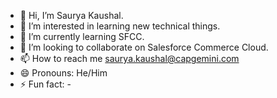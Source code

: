 - 👋 Hi, I’m Saurya Kaushal.
- 👀 I’m interested in learning new technical things.
- 🌱 I’m currently learning SFCC.
- 💞️ I’m looking to collaborate on Salesforce Commerce Cloud.
- 📫 How to reach me saurya.kaushal@capgemini.com
- 😄 Pronouns: He/Him
- ⚡ Fun fact: -

<!---
sauryaKaushal/sauryaKaushal is a ✨ special ✨ repository because its `README.md` (this file) appears on your GitHub profile.
You can click the Preview link to take a look at your changes.
--->
